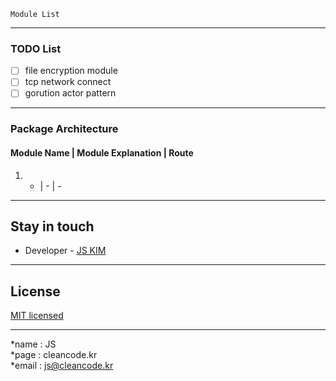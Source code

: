 ```
Module List
```

---
### TODO List
- [ ] file encryption module
- [ ] tcp network connect
- [ ] gorution actor pattern

---
### Package Architecture
#### Module Name | Module Explanation | Route
1. - | - | -

---
## Stay in touch
- Developer - [JS KIM](https://cleancode.kr)

---
## License
[MIT licensed](LICENSE)

---
*name : JS  
*page : cleancode.kr    
*email : js@cleancode.kr